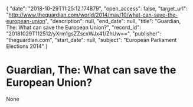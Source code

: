 {
  "date": "2018-10-29T11:25:12.174879", 
  "open_access": false, 
  "target_url": "http://www.theguardian.com/world/2014/may/10/what-can-save-the-european-union", 
  "description": null, 
  "end_date": null, 
  "title": "Guardian, The: What can save the European Union?", 
  "record_id": "20181029T112512/yXrm1gsZZscxWJx41/ZhUw==", 
  "publisher": "theguardian.com", 
  "start_date": null, 
  "subject": "European Parliament Elections 2014"
}

# Guardian, The: What can save the European Union?

None